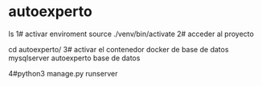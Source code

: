 # autoexperto

ls
1# activar enviroment
source ./venv/bin/activate
2# acceder al proyecto

cd autoexperto/ 
3# activar el contenedor  docker de base de datos  mysqlserver  autoexperto
base de datos  

4#python3 manage.py runserver
